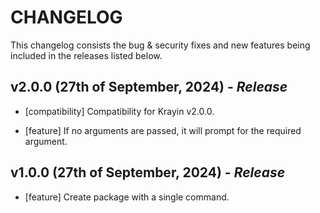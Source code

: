 # CHANGELOG

This changelog consists the bug & security fixes and new features being included in the releases listed below.

## **v2.0.0 (27th of September, 2024)** - _Release_

- [compatibility] Compatibility for Krayin v2.0.0.

- [feature] If no arguments are passed, it will prompt for the required argument.

## **v1.0.0 (27th of September, 2024)** - _Release_

- [feature] Create package with a single command.
